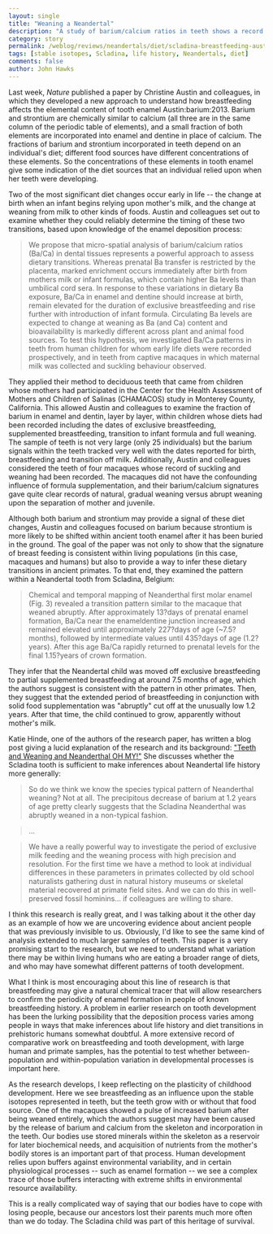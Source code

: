 ```yaml
---
layout: single 
title: "Weaning a Neandertal" 
description: "A study of barium/calcium ratios in teeth shows a record of breastfeeding in a Neandertal from Scladina, Belgium" 
category: story
permalink: /weblog/reviews/neandertals/diet/scladina-breastfeeding-austin-2013.html
tags: [stable isotopes, Scladina, life history, Neandertals, diet] 
comments: false 
author: John Hawks 
---
```


Last week, <em>Nature</em> published a paper by Christine Austin and colleagues, in which they developed a new approach to understand how breastfeeding affects the elemental content of tooth enamel <bib>Austin:barium:2013</bib>. Barium and strontium are chemically similar to calcium (all three are in the same column of the periodic table of elements), and a small fraction of both elements are incorporated into enamel and dentine in place of calcium. The fractions of barium and strontium incorporated in teeth depend on an individual's diet; different food sources have different concentrations of these elements. So the concentrations of these elements in tooth enamel give some indication of the diet sources that an individual relied upon when her teeth were developing. 

Two of the most significant diet changes occur early in life -- the change at birth when an infant begins relying upon mother's milk, and the change at weaning from milk to other kinds of foods. Austin and colleagues set out to examine whether they could reliably determine the timing of these two transitions, based upon knowledge of the enamel deposition process: 

<blockquote>We propose that micro-spatial analysis of barium/calcium ratios (Ba/Ca) in dental tissues represents a powerful approach to assess dietary transitions. Whereas prenatal Ba transfer is restricted by the placenta, marked enrichment occurs immediately after birth from mothers milk or infant formulas, which contain higher Ba levels than umbilical cord sera. In response to these variations in dietary Ba exposure, Ba/Ca in enamel and dentine should increase at birth, remain elevated for the duration of exclusive breastfeeding and rise further with introduction of infant formula. Circulating Ba levels are expected to change at weaning as Ba (and Ca) content and bioavailability is markedly different across plant and animal food sources. To test this hypothesis, we investigated Ba/Ca patterns in teeth from human children for whom early life diets were recorded prospectively, and in teeth from captive macaques in which maternal milk was collected and suckling behaviour observed.</blockquote>

They applied their method to deciduous teeth that came from children whose mothers had participated in the Center for the Health Assessment of Mothers and Children of Salinas (CHAMACOS) study in Monterey County, California. This allowed Austin and colleagues to examine the fraction of barium in enamel and dentin, layer by layer, within children whose diets had been recorded including the dates of exclusive breastfeeding, supplemented breastfeeding, transition to infant formula and full weaning. The sample of teeth is not very large (only 25 individuals) but the barium signals within the teeth tracked very well with the dates reported for birth, breastfeeding and transition off milk. Additionally, Austin and colleagues considered the teeth of four macaques whose record of suckling and weaning had been recorded. The macaques did not have the confounding influence of formula supplementation, and their barium/calcium signatures gave quite clear records of natural, gradual weaning versus abrupt weaning upon the separation of mother and juvenile.  

Although both barium and strontium may provide a signal of these diet changes, Austin and colleagues focused on barium because strontium is more likely to be shifted within ancient tooth enamel after it has been buried in the ground. The goal of the paper was not only to show that the signature of breast feeding is consistent within living populations (in this case, macaques and humans) but also to provide a way to infer these dietary transitions in ancient primates. To that end, they examined the pattern within a Neandertal tooth from Scladina, Belgium: 

<blockquote>Chemical and temporal mapping of Neanderthal first molar enamel (Fig. 3) revealed a transition pattern similar to the macaque that weaned abruptly. After approximately 13?days of prenatal enamel formation, Ba/Ca near the enameldentine junction increased and remained elevated until approximately 227?days of age (~7.5?months), followed by intermediate values until 435?days of age (1.2?years). After this age Ba/Ca rapidly returned to prenatal levels for the final 1.15?years of crown formation. </blockquote>

They infer that the Neandertal child was moved off exclusive breastfeeding to partial supplemented breastfeeding at around 7.5 months of age, which the authors suggest is consistent with the pattern in other primates. Then, they suggest that the extended period of breastfeeding in conjunction with solid food supplementation was "abruptly" cut off at the unusually low 1.2 years. After that time, the child continued to grow, apparently without mother's milk. 

Katie Hinde, one of the authors of the research paper, has written a blog post giving a lucid explanation of the research and its background: <a href="http://mammalssuck.blogspot.com/2013/05/teeth-and-weaning-and-neanderthal-oh-my.html">"Teeth and Weaning and Neanderthal OH MY!"</a> She discusses whether the Scladina tooth is sufficient to make inferences about Neandertal life history more generally: 

<blockquote>So do we think we know the species typical pattern of Neanderthal weaning? Not at all. The precipitous decrease of barium at 1.2 years of age pretty clearly suggests that the Scladina Neanderthal was abruptly weaned in a non-typical fashion. </blockquote>

<blockquote>...</blockquote>

<blockquote>We have a really powerful way to investigate the period of exclusive milk feeding and the weaning process with high precision and resolution. For the first time we have a method to look at individual differences in these parameters in primates collected by old school naturalists gathering dust in natural history museums or skeletal material recovered at primate field sites. And we can do this in well-preserved fossil hominins... if colleagues are willing to share. </blockquote>

I think this research is really great, and I was talking about it the other day as an example of how we are uncovering evidence about ancient people that was previously invisible to us. Obviously, I'd like to see the same kind of analysis extended to much larger samples of teeth. This paper is a very promising start to the research, but we need to understand what variation there may be within living humans who are eating a broader range of diets, and who may have somewhat different patterns of tooth development. 

What I think is most encouraging about this line of research is that breastfeeding may give a natural chemical tracer that will allow researchers to confirm the periodicity of enamel formation in people of known breastfeeding history. A problem in earlier research on tooth development has been the lurking possibility that the deposition process varies among people in ways that make inferences about life history and diet transitions in prehistoric humans somewhat doubtful. A more extensive record of comparative work on breastfeeding and tooth development, with large human and primate samples, has the potential to test whether between-population and within-population variation in developmental processes is important here.

As the research develops, I keep reflecting on the plasticity of childhood development. Here we see breastfeeding as an influence upon the stable isotopes represented in teeth, but the teeth grow with or without that food source. One of the macaques showed a pulse of increased barium after being weaned entirely, which the authors suggest may have been caused by the release of barium and calcium from the skeleton and incorporation in the teeth. Our bodies use stored minerals within the skeleton as a reservoir for later biochemical needs, and acquisition of nutrients from the mother's bodily stores is an important part of that process. Human development relies upon buffers against environmental variability, and in certain physiological processes -- such as enamel formation -- we see a complex trace of those buffers interacting with extreme shifts in environmental resource availability. 

This is a really complicated way of saying that our bodies have to cope with losing people, because our ancestors lost their parents much more often than we do today. The Scladina child was part of this heritage of survival. 



